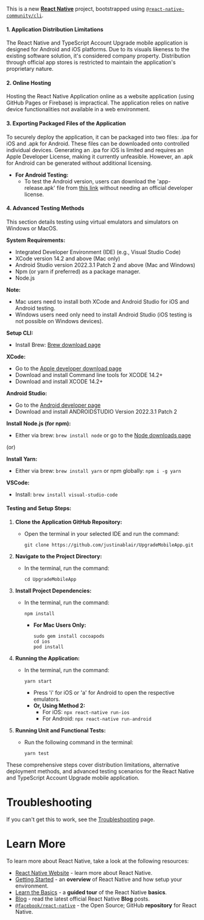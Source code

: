 This is a new [**React Native**](https://reactnative.dev) project, bootstrapped using [`@react-native-community/cli`](https://github.com/react-native-community/cli).


#### **1. Application Distribution Limitations**

The React Native and TypeScript Account Upgrade mobile application is designed for Android and iOS platforms. Due to its visuals likeness to the existing software solution, it's considered company property. Distribution through official app stores is restricted to maintain the application's proprietary nature.

#### **2. Online Hosting**

Hosting the React Native Application online as a website application (using GitHub Pages or Firebase) is impractical. The application relies on native device functionalities not available in a web environment.

#### **3. Exporting Packaged Files of the Application**

To securely deploy the application, it can be packaged into two files: .ipa for iOS and .apk for Android. These files can be downloaded onto controlled individual devices. Generating an .ipa for iOS is limited and requires an Apple Developer License, making it currently unfeasible. However, an .apk for Android can be generated without additional licensing.

- **For Android Testing:**
  - To test the Android version, users can download the 'app-release.apk' file from [this link](https://drive.google.com/file/d/13ZV1bAy9n6RfF2VMrDA7gcWrvecp1naC/view?usp=sharin) without needing an official developer license.

#### **4. Advanced Testing Methods**

This section details testing using virtual emulators and simulators on Windows or MacOS.

**System Requirements:**
- Integrated Developer Environment (IDE) (e.g., Visual Studio Code)
- XCode version 14.2 and above (Mac only)
- Android Studio version 2022.3.1 Patch 2 and above (Mac and Windows)
- Npm (or yarn if preferred) as a package manager.
- Node.js 

**Note:**
- Mac users need to install both XCode and Android Studio for iOS and Android testing.
- Windows users need only need to install Android Studio (iOS testing is not possible on Windows devices).

**Setup CLI:**
- Install Brew: [Brew download page](https://brew.sh/)
  
**XCode:**
- Go to the [Apple developer download page](https://developer.apple.com/download/more/)
- Download and install Command line tools for XCODE 14.2+
- Download and install XCODE 14.2+

**Android Studio:**
- Go to the [Android developer page](https://developer.android.com/studio)
- Download and install ANDROIDSTUDIO Version 2022.3.1 Patch 2


**Install Node.js (for npm):**
- Either via brew: `brew install node` or go to the [Node downloads page](https://nodejs.org/en/download/)

(or)

**Install Yarn:**
- Either via brew: `brew install yarn` or npm globally: `npm i -g yarn`



**VSCode:**
- Install: `brew install visual-studio-code`

#### **Testing and Setup Steps:**

1. **Clone the Application GitHub Repository:**
   - Open the terminal in your selected IDE and run the command:
     ```
     git clone https://github.com/justinablair/UpgradeMobileApp.git
     ```

2. **Navigate to the Project Directory:**
   - In the terminal, run the command:
     ```
     cd UpgradeMobileApp
     ```

3. **Install Project Dependencies:**
   - In the terminal, run the command:
     ```
     npm install
     ```
     - **For Mac Users Only:**
       ```
       sudo gem install cocoapods
       cd ios
       pod install
       ```

4. **Running the Application:**
   - In the terminal, run the command:
     ```
     yarn start
     ```
     - Press 'i' for iOS or 'a' for Android to open the respective emulators.
     - **Or, Using Method 2:**
       - For iOS: `npx react-native run-ios`
       - For Android: `npx react-native run-android`

5. **Running Unit and Functional Tests:**
   - Run the following command in the terminal:
     ```
     yarn test
     ```

These comprehensive steps cover distribution limitations, alternative deployment methods, and advanced testing scenarios for the React Native and TypeScript Account Upgrade mobile application.
# Troubleshooting

If you can't get this to work, see the [Troubleshooting](https://reactnative.dev/docs/troubleshooting) page.

# Learn More

To learn more about React Native, take a look at the following resources:

- [React Native Website](https://reactnative.dev) - learn more about React Native.
- [Getting Started](https://reactnative.dev/docs/environment-setup) - an **overview** of React Native and how setup your environment.
- [Learn the Basics](https://reactnative.dev/docs/getting-started) - a **guided tour** of the React Native **basics**.
- [Blog](https://reactnative.dev/blog) - read the latest official React Native **Blog** posts.
- [`@facebook/react-native`](https://github.com/facebook/react-native) - the Open Source; GitHub **repository** for React Native.
